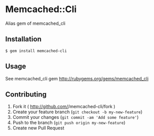 # Memcached::Cli

Alias gem of memcached_cli

## Installation

    $ gem install memcached-cli

## Usage

See memcached_cli gem http://rubygems.org/gems/memcached_cli

## Contributing

1. Fork it ( http://github.com/<my-github-username>/memcached-cli/fork )
2. Create your feature branch (`git checkout -b my-new-feature`)
3. Commit your changes (`git commit -am 'Add some feature'`)
4. Push to the branch (`git push origin my-new-feature`)
5. Create new Pull Request

